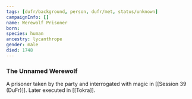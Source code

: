 ```yaml
---
tags: [dufr/background, person, dufr/met, status/unknown]
campaignInfo: []
name: Werewolf Prisoner
born:
species: human
ancestry: lycanthrope
gender: male
died: 1748
---
```

### The Unnamed Werewolf

A prisoner taken by the party and interrogated with magic in [[Session 39 (DuFr)]]. Later executed in [[Tokra]]. 